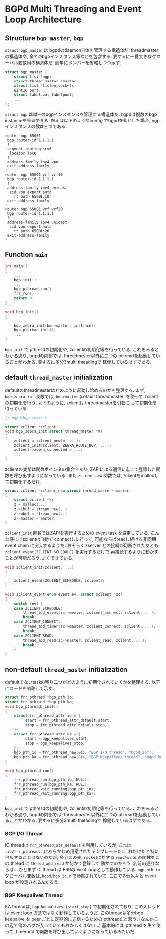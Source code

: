 # BGPd Multi Threading and Event Loop Architecture

## Structure `bgp_master`, `bgp`

`struct bgp_master` は bgpdのdaemon自体を管理する構造体だ.
threadmasterの構造体や, 全てのbgpインスタンス等などを包含する.
要するに一番大きなグローバル変数用の構造体だ.
簡単にメンバーを省略しつつ示す.

```cpp
struct bgp_master {
	struct list *bgp;
	struct thread_master *master;
	struct list *listen_sockets;
	uint16 port;
	struct labelpool labelpool;
	...
};
```

`struct bgp` は単一のbgpインスタンスを管理する構造体だ.
bgpdは複数のbgp instanceを管理できる. 例えば以下のようなconfig
でbgpdを動かした場合, bgpインスタンスの数は三つである.

```
router bgp 65001
 bgp router-id 1.1.1.1
 !
 segment-routing srv6
  locator loc0
 !
 address-family ipv4 vpn
 exit-address-family
!
router bgp 65001 vrf vrf10
 bgp router-id 1.1.1.1
 !
 address-family ipv4 unicast
  sid vpn export auto
	rt both 65001:10
 exit-address-family
!
router bgp 65001 vrf vrf20
 bgp router-id 1.1.1.1
 !
 address-family ipv4 unicast
  sid vpn export auto
	rt both 65001:20
 exit-address-family
!
```

## Function `main`

```cpp
int main()
{
	...
	bgp_init()
	...
	bgp_pthread_run()
	frr_run()
	return 0;
}

void bgp_init()
{
	...
	bgp_zebra_init(bm->master, instance);
	bgp_pthread_init();
	...
}
```

`bgp_init` で pthreadの初期化や, zclientの初期化等を行っている.
これをみるとわかる通り, bgpdの内部では, threadmaster以外に二つの
pthreadを起動していることがわかる. 要するに多分3multi threadingで
稼働しているはずである.

## default `thread_master` initialization

defaultのthreadmasterはどのように起動し始めるのかを整理する.
まず, `bgp_zebra_init`関数では, `bm->master` (default threadmaster) を使って
zclientの初期化を行う. 以下のように, zclientは threadmasterを引数に
して初期化を行っている.

```cpp
// bgpd/bgp_zebra.c

struct zclient *zclient;
void bgp_zebra_init(struct thread_master *m)
{
	zclient = zclient_new(m, ...);
	zclient_init(zclient, ZEBRA_ROUTE_BGP, ...);
	zclient->zebra_connected = ...;
	...
}
```

zclientの実態は関数ポインタの集合であり,
ZAPIによる通信に応じて登録した関数を呼び出すようになっている.
また `zclient_new` 関数では, zclientをmallocして初期化するだけ.

```cpp
struct zclient *zclient_new(struct thread_master* master)
{
	struct zclient *z;
	z = malloc(...)
	z->ibuf = stream_new(..)
	z->obuf = stream_new(..)
	z->master = master;
}
```

`zclient_init` 関数ではZAPIを実行するための
event task を設定している. こんな感じにzclientは自動で
connectしに行って, 可能ならばreadし続ける非同期event chain
に突入するようだ.
おそらく zserver との接続が切断されたあとも
`zclient_event(ZCLIENT_SCHEDULE)` を実行するだけで
再接続するように動かすことが可能だろう. よくできている.

```cpp
void zclient_init(zclient, ...)
{
	...
	zclient_event(ZCLIENT_SCHEDULE, zclient);
}

void zclient_event(enum event ev, struct zclient *zc)
{
	switch (ev) {
	case ZCLIENT_SCHEDULE:
		thread_add_event(zc->master, zclient_connect, zclient, ...);
		break;
	case ZCLIENT_CONNECT:
		thread_add_timer(zc->master, zclient_connect, zclient, ...);
		break;
	case ZCLIENT_READ:
		thread_add_read(zc->master, zclient_read, zclient, ...);
		break;
	}
}
```

## non-default `thread_master` initialization

defaultでないtaskの残り二つがどのように初期化されていくかを整理する.
以下にコードを省略して示す.

```cpp
struct frr_pthraed *bgp_pth_io;
struct frr_pthraed *bgp_pth_ka;
void bgp_pthreads_init()
{
	struct frr_pthread_attr io = {
		.start = frr_pthread_attr_default.start,
		.stop = frr_pthread_attr_default.stop,
	};
	struct frr_pthread_attr ka = {
		.start = bgp_keepalives_start,
		.stop = bgp_keepalives_stop,
	};
	bgp_pth_io = frr_pthread_new(&io, "BGP I/O thread", "bgpd_io");
	bgp_pth_ka = frr_pthread_new(&ka, "BGP Keepalives thread", "bgpd_ka");
}

void bgp_pthread_run()
{
	frr_pthread_run(bgp_pth_io, NULL);
	frr_pthread_run(bgp_pth_ka, NULL);
	frr_pthread_wait_running(bgp_pth_io);
	frr_pthread_wait_running(bgp_pth_ka);
}
```

`bgp_init` で pthreadの初期化や, zclientの初期化等を行っている.
これをみるとわかる通り, bgpdの内部では, threadmaster以外に二つの
pthreadを起動していることがわかる. 要するに多分3multi threadingで
稼働しているはずである.

### BGP I/O Thread

IO threadは `frr_pthread_atr_default` を利用しているが,
これは `lib/frr_pthread.c` にあらかじめ用意されたテンプレートだ.
これだけだと特に何もすることはないのだが, 多分この先, socketに対する
read/write の関数をこの thread に `thread_add_read` か何かで登録して
動かすのだろう. 名前の通りならば...
ひとまず IO thread は FRRのevent loopとして動作している.
`bgp_pth_io` グローバル変数は, `bgpd/bgp_io.c` で参照されていて,
ここで多分色々と event loop が設定されるんだろう.

### BGP Keepalives Thread

KA threadは, `bgp_keepalives_{start,stop}` で初期化されており,
このスレッドは event loop 方式ではなく動作しているようだ.
このthreadは多分bgp keepalive を peer ごとに定期的に送信するための
pthreadだと思う. (なんかこの辺で俺のバグが入っていてもおかしくはない...)
基本的には, pthread を生で使って, timeradd
で関数を呼び出していくようになっているみたいだ.
